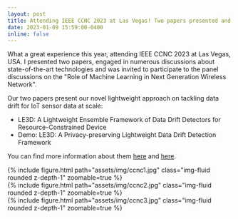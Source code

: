 ```yaml
---
layout: post
title: Attending IEEE CCNC 2023 at Las Vegas! Two papers presented and a panel discussion!
date: 2023-01-09 15:59:00-0400
inline: false
---
```


What a great experience this year, attending IEEE CCNC 2023 at Las Vegas, USA. I presented two papers, engaged in numerous discussions about state-of-the-art technologies and was invited to participate to the panel discussions on the "Role of Machine Learning in Next Generation Wireless Network".

Our two papers present our novel lightweight approach on tackling data drift for IoT sensor data at scale:
* LE3D: A Lightweight Ensemble Framework of Data Drift Detectors for Resource-Constrained Device
* Demo: LE3D: A Privacy-preserving Lightweight Data Drift Detection Framework

You can find more information about them [here](/assets/pdf/publications/le3dDemo.pdf) and [here](/assets/pdf/publications/le3dEvaluation.pdf). 

<div class="row mt-3">
    <div class="col-sm mt-3 mt-md-0">
        {% include figure.html path="assets/img/ccnc1.jpg" class="img-fluid rounded z-depth-1" zoomable=true %}
    </div>
    <div class="col-sm mt-3 mt-md-0">
        {% include figure.html path="assets/img/ccnc2.jpg" class="img-fluid rounded z-depth-1" zoomable=true %}
    </div>
    <div class="col-sm mt-3 mt-md-0">
        {% include figure.html path="assets/img/ccnc3.jpg" class="img-fluid rounded z-depth-1" zoomable=true %}
    </div>    
</div>